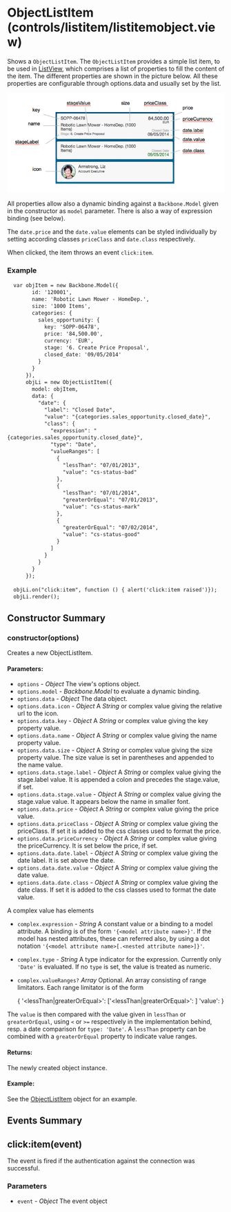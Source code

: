 # ObjectListItem (controls/listitem/listitemobject.view)

  Shows a `ObjectListItem`. The `ObjectListItem` provides a simple list item, to be used in [ListView](#),
  which comprises a list of properties to fill the content of the item. The different properties 
  are shown in the picture below. All these properties are configurable through options.data and usually
  set by the list. 
  
  ![ObjectListItem Control](images/ObjectListItemProperties.png)

  All properties allow also a dynamic binding against a `Backbone.Model` given in the constructor
  as `model` parameter. There is also a way of expression binding (see below).
  
  The `date.price` and the `date.value` elements can be styled individually by setting according classes
  `priceClass` and `date.class` respectively.

  When clicked, the item throws an event `click:item`.

### Example

      var objItem = new Backbone.Model({
            id: '120001',
            name: 'Robotic Lawn Mower - HomeDep.',
            size: '1000 Items',
            categories: {
              sales_opportunity: {
                key: 'SOPP-06478',
                price: '84,500.00',
                currency: 'EUR',
                stage: '6. Create Price Proposal',
                closed_date: '09/05/2014'
              }
            }
          }),
          objLi = new ObjectListItem({
            model: objItem,
            data: {
              "date": {
                "label": "Closed Date",
                "value": "{categories.sales_opportunity.closed_date}",
                "class": {
                  "expression": "{categories.sales_opportunity.closed_date}",
                  "type": "Date",
                  "valueRanges": [
                    {
                      "lessThan": "07/01/2013",
                      "value": "cs-status-bad"
                    },
                    {
                      "lessThan": "07/01/2014",
                      "greaterOrEqual": "07/01/2013",
                      "value": "cs-status-mark"
                    },
                    {
                      "greaterOrEqual": "07/02/2014",
                      "value": "cs-status-good"
                    }
                  ]
                }
              }
            }
          });

      objLi.on("click:item", function () { alert('click:item raised')});
      objLi.render();


## Constructor Summary

### constructor(options)

  Creates a new ObjectListItem.

#### Parameters:
* `options` - *Object* The view's options object.
* `options.model` - *Backbone.Model* to evaluate a dynamic binding.
* `options.data` - *Object* The data object.
* `options.data.icon` - *Object* A *String* or complex value giving the relative url to the icon.
* `options.data.key` - *Object* A *String* or complex value giving the key property value.
* `options.data.name` - *Object* A *String* or complex value giving the name property value.
* `options.data.size` - *Object* A *String* or complex value giving the size property value. The size value is set in parentheses 
and appended to the name value.
* `options.data.stage.label` - *Object* A *String* or complex value giving the stage.label value. It is appended a colon and precedes 
the stage.value, if set.
* `options.data.stage.value` - *Object* A *String* or complex value giving the stage.value value. It appears below the name in smaller
 font.
* `options.data.price` - *Object* A *String* or complex value giving the price value.
* `options.data.priceClass` - *Object* A *String* or complex value giving the priceClass. If set it is added to the css classes used
 to format the price.
* `options.data.priceCurrency` - *Object* A *String* or complex value giving the priceCurrency. It is set below the price, if set.
* `options.data.date.label` - *Object* A *String* or complex value giving the date label. It is set above the date.
* `options.data.date.value` - *Object* A *String* or complex value giving the date value. 
* `options.data.date.class` - *Object* A *String* or complex value giving the date class. If set it is added to the css classes used
 to format the date value.
 
 A complex value has elements
 
* `complex.expression` - *String* A constant value or a binding to a model attribute. A binding 
is of the
  form `'{<model attribute name>}'`. If the model has nested attributes, these can referred also,
   by using a dot notation `'{<model attribute name>[.<nested attribute name>]}'`.
* `complex.type` - *String* A type indicator for the expression. Currently only `'Date'` is 
evaluated. If no `type` is set, the value is treated as numeric.
* `complex.valueRanges?` *Array* Optional. An array consisting of range limitators. Each 
range limitator is of the form 


    {
        '<lessThan|greaterOrEqual>': <a constant or binding>
        ['<lessThan|greaterOrEqual>': <a constant or binding>]
        'value': <a constant or binding>
    }

The `value` is then compared with the value given in `lessThan` or `greaterOrEqual`, using `<` or
 `>=` respectively in the implementation behind, resp. a date comparison for `type: 'Date'`.
 A `lessThan` property can be combined with a `greaterOrEqual` property to indicate value ranges.

#### Returns:

  The newly created object instance.

#### Example:

  See the [ObjectListItem](#) object for an example.

## Events Summary

## click:item(event)

The event is fired if the authentication against the connection was successful.

### Parameters
* `event` - *Object* The event object


